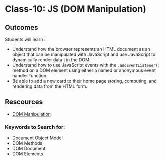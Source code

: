 # Class-10: JS (DOM Manipulation)

## Outcomes

Students will learn :
- Understand how the browser represents an HTML document as an object that can be manipulated with JavaScript and use JavaScript to dynamically render data t in the DOM.
- Understand how to use JavaScript events with the `.addEventListener()` method on a DOM element using either a named or anonymous event handler function.
- Be able to add a new card to their home page storing, computing, and rendering data from the HTML form.

## Rescources
* [DOM Manipulation](https://www.geeksforgeeks.org/dom-document-object-model/)

### Keywords to Search for: 
* Document Object Model
* DOM Methods
* DOM Document
* DOM Elements